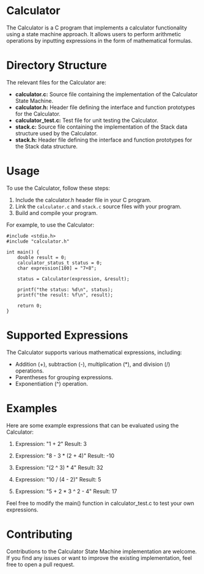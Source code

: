 # Calculator
The Calculator is a C program that implements a calculator functionality using a state machine approach. It allows users to perform arithmetic operations by inputting expressions in the form of mathematical formulas.

# Directory Structure
The relevant files for the Calculator are:
* **calculator.c:** Source file containing the implementation of the Calculator State Machine.
* **calculator.h:** Header file defining the interface and function prototypes for the Calculator.
* **calculator_test.c:** Test file for unit testing the Calculator.
* **stack.c:** Source file containing the implementation of the Stack data structure used by the Calculator.
* **stack.h:** Header file defining the interface and function prototypes for the Stack data structure.

# Usage
To use the Calculator, follow these steps:

1. Include the calculator.h header file in your C program.
2. Link the ```calculator.c``` and ```stack.c``` source files with your program.
3. Build and compile your program.

For example, to use the Calculator:
```
#include <stdio.h>
#include "calculator.h"

int main() {
	double result = 0;
	calculator_status_t status = 0;
	char expression[100] = "7+8";   

	status = Calculator(expression, &result);

	printf("the status: %d\n", status);
	printf("the result: %f\n", result);

	return 0;
}
```

# Supported Expressions
The Calculator supports various mathematical expressions, including:
* Addition (+), subtraction (-), multiplication (*), and division (/) operations.
* Parentheses for grouping expressions.
* Exponentiation (^) operation.

# Examples
Here are some example expressions that can be evaluated using the Calculator:
1. Expression: "1 + 2"
Result: 3

2. Expression: "8 - 3 * (2 + 4)"
Result: -10

3. Expression: "(2 ^ 3) * 4"
Result: 32

4. Expression: "10 / (4 - 2)"
Result: 5

5. Expression: "5 + 2 * 3 ^ 2 - 4"
Result: 17

Feel free to modify the main() function in calculator_test.c to test your own expressions.

# Contributing
Contributions to the Calculator State Machine implementation are welcome. If you find any issues or want to improve the existing implementation, feel free to open a pull request.
